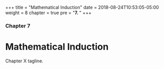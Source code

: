 +++
title = "Mathematical Induction"
date = 2018-08-24T10:53:05-05:00
weight = 8
chapter = true
pre = "<b>7. </b>"
+++
### Chapter 7

# Mathematical Induction

Chapter X tagline.